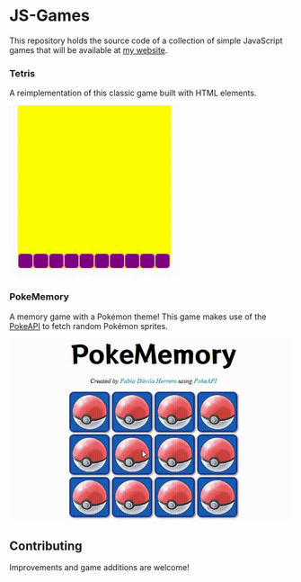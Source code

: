 # JS-Games
This repository holds the source code of a collection of simple JavaScript games that will be available at [my website](https://pablodavila.eu).

### Tetris
A reimplementation of this classic game built with HTML elements.

![Tetris demo gif](tetris/tetris_demo.gif)

### PokeMemory
A memory game with a Pokémon theme! This game makes use of the [PokeAPI](https://pokeapi.co/) to fetch random Pokémon sprites.

![PokeMemory demo gif](memory/memory_demo.gif)

## Contributing
Improvements and game additions are welcome!
